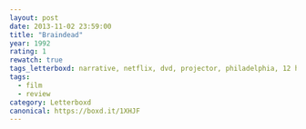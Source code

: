 ```yaml
---
layout: post 
date: 2013-11-02 23:59:00
title: "Braindead"
year: 1992
rating: 1
rewatch: true
tags_letterboxd: narrative, netflix, dvd, projector, philadelphia, 12 hours of horror, Leah
tags:
  - film
  - review
category: Letterboxd
canonical: https://boxd.it/1XHJF
---
```

